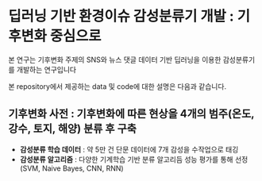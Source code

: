# 딥러닝 기반 환경이슈 감성분류기 개발 : 기후변화 중심으로
  
  본 연구는 기후변화 주제의 SNS와 뉴스 댓글 데이터 기반 딥러닝을 이용한 감성분류기를 개발하는 연구입니다
  
  본 repository에서 제공하는 data 및 code에 대한 설명은 다음과 같습니다.

## **기후변화 사전** : 기후변화에 따른 현상을 4개의 범주(온도, 강수, 토지, 해양) 분류 후 구축

 - **감성분류 학습 데이터** : 약 5만 건 단문 데이터에 7개 감성을 수작업으로 태깅 
 - **감성분류 알고리즘** : 다양한 기계학습 기반 분류 알고리듬 성능 평가를 통해 선정 (SVM, Naive Bayes, CNN, RNN)
